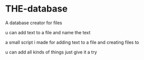 # THE-database
A database creator for files

u can add text to a file and name the text

a small script i made for adding text to a file and creating files to

u can add all kinds of things just give it a try


